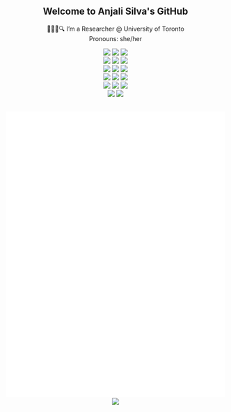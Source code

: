
<p align="center">
<h2 align="center"> Welcome to Anjali Silva's GitHub </h1>
     
<p align="center">
👩🏻‍💻🔍 I’m a Researcher @ University of Toronto <br />
Pronouns: she/her      
<p align="center">     
  <img src="https://img.shields.io/badge/Research-Clustering-brightgreen" />
  <img src="https://img.shields.io/badge/Research-Classification-green" /> 
  <img src="https://img.shields.io/badge/Research-Machine%20Learning-yellowgreen" /> <br />
  <img src="https://img.shields.io/badge/Research-Data%20Visualization-yellow" /> 
  <img src="https://img.shields.io/badge/Research-Trend%20Analysis-orange" /> 
  <img src="https://img.shields.io/badge/Research-Bioinformatics-important" /><br />
  <img src="https://img.shields.io/badge/Research-Multiomics%20Data-ff69b4" /> 
  <img src="https://img.shields.io/badge/Research-RNAseq-blue" /> 
  <img src="https://img.shields.io/badge/Research-Methylation-lightgrey" /> <br /> 
  <img src="https://img.shields.io/badge/Research-DNAseq-blueviolet" />  
    <img src="https://img.shields.io/badge/Research-Microarray-red" />  
  <img src="https://img.shields.io/badge/Research-Protein%20Structure%20Modeling-9cf" /> <br />
    <img src="https://img.shields.io/badge/Focus-Statistics-brightgreen" />
  <img src="https://img.shields.io/badge/Focus-Assessment-blueviolet" />
  <img src="https://img.shields.io/badge/Focus-Teaching-blue" /> <br />
  <img src="https://img.shields.io/badge/City-Toronto-blueviolet" />
  <img src="https://img.shields.io/badge/Country-Canada-red" />
</p>

<br />

<div align = "center">
     <img align="center" src= "https://github.com/anjalisilva/anjalisilva/blob/main/github-metrics.svg" />   <br />
     <img align="center" src= "https://github-readme-stats.vercel.app/api?username=anjalisilva" />   <br />
     
</div>





<!--
**anjalisilva/anjalisilva** is a ✨ _special_ ✨ repository because its `README.md` (this file) appears on your GitHub profile.

Here are some ideas to get you started:

- 🔭 I’m currently working on ...
- 🌱 I’m currently learning ...
- 👯 I’m looking to collaborate on ...
- 🤔 I’m looking for help with ...
- 💬 Ask me about ...
- 📫 How to reach me: ...
- 😄 Pronouns: ...
- ⚡ Fun fact: ...

![Your Repository’s Stats](https://github-readme-stats.vercel.app/api?username=anjalisilva&show_icons=true)
![Your Repository's Stats](https://github-readme-stats.vercel.app/api/top-langs/?username=anjalisilva&theme=blue-green)

  <img align="center" src= "https://github-profile-trophy.vercel.app/?username=anjalisilva" /> <br />
  <img align="center" src= "https://github-readme-stats.vercel.app/api/top-langs/?username=anjalisilva" /> <br />
  <img align="center" src= "https://activity-graph.herokuapp.com/graph?username=anjalisilva&theme=xcode&hide_border=true&area=true&custom_title='Contributions'" />


-->
